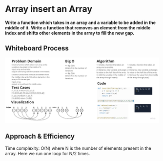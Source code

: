 # Array insert an Array
**Write a function which takes in an array and a variable to be added in the middle of it.**
**Write a function that removes an element from the middle index and shifts other elements in the array to fill the new gap.**


## Whiteboard Process
![arrayinsert](./Untitled%20(1).jpg)

## Approach & Efficiency
Time complexity: O(N) where N is the number of elements present in the array. Here we run one loop for N/2 times.
